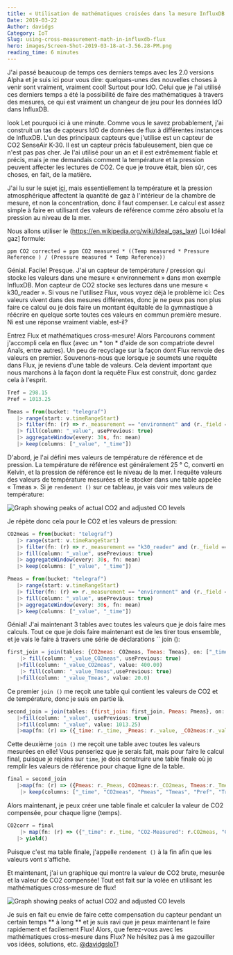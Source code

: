 ```yaml
---
title: « Utilisation de mathématiques croisées dans la mesure InfluxDB Flux »
Date: 2019-03-22
Author: davidgs
Category: IoT
Slug: using-cross-measurement-math-in-influxdb-flux
hero: images/Screen-Shot-2019-03-18-at-3.56.28-PM.png
reading_time: 6 minutes
---
```


J'ai passé beaucoup de temps ces derniers temps avec les 2.0 versions Alpha et je suis ici pour vous dire: quelques-unes des nouvelles choses à venir sont vraiment, vraiment cool! Surtout pour IdO. Celui que je l'ai utilisé ces derniers temps a été la possibilité de faire des mathématiques à travers des mesures, ce qui est vraiment un changeur de jeu pour les données IdO dans InfluxDB.

look Let pourquoi ici à une minute. Comme vous le savez probablement, j'ai construit un tas de capteurs IdO de données de flux à différentes instances de InfluxDB. L'un des principaux capteurs que j'utilise est un capteur de CO2 SenseAir K-30. Il est un capteur précis fabuleusement, bien que ce n'est pas pas cher. Je l'ai utilisé pour un an et il est extrêmement fiable et précis, mais je me demandais comment la température et la pression peuvent affecter les lectures de CO2. Ce que je trouve était, bien sûr, ces choses, en fait, de la matière.

J'ai lu sur le sujet [ici](https://www.bapihvac.com/application-note/effects-of-temperature-and-barometric-pressure-on-co2-sensors-application-note/), mais essentiellement la température et la pression atmosphérique affectent la quantité de gaz à l'intérieur de la chambre de mesure, et non la concentration, donc il faut compenser. Le calcul est assez simple à faire en utilisant des valeurs de référence comme zéro absolu et la pression au niveau de la mer.

Nous allons utiliser le (https://en.wikipedia.org/wiki/Ideal_gas_law) [Loi Idéal gaz] formule:

```
ppm CO2 corrected = ppm CO2 measured * ((Temp measured * Pressure Reference ) / (Pressure measured * Temp Reference))
```

Génial. Facile! Presque. J'ai un capteur de température / pression qui stocke les valeurs dans une mesure « environnement » dans mon exemple InfluxDB. Mon capteur de CO2 stocke ses lectures dans une mesure « k30_reader ». Si vous ne l'utilisez Flux, vous voyez déjà le problème ici: Ces valeurs vivent dans des mesures différentes, donc je ne peux pas non plus faire ce calcul ou je dois faire un montant équitable de la gymnastique à réécrire en quelque sorte toutes ces valeurs en commun première mesure. Ni est une réponse vraiment viable, est-il?

Entrez Flux et mathématiques cross-mesure! Alors Parcourons comment j'accompli cela en flux (avec un * ton * d'aide de son compatriote devrel Anaïs, entre autres). Un peu de recyclage sur la façon dont Flux renvoie des valeurs en premier. Souvenons-nous que lorsque je soumets une requête dans Flux, je reviens d'une table de valeurs. Cela devient important que nous marchons à la façon dont la requête Flux est construit, donc gardez cela à l'esprit.

```js
Tref = 298.15
Pref = 1013.25

Tmeas = from(bucket: "telegraf")
   |> range(start: v.timeRangeStart)
   |> filter(fn: (r) => r._measurement == "environment" and (r._field == "temp_c"))
   |> fill(column: "_value", usePrevious: true)
   |> aggregateWindow(every: 30s, fn: mean)
   |> keep(columns: ["_value", "_time"])
```

D'abord, je l'ai défini mes valeurs de température de référence et de pression. La température de référence est généralement 25 ° C, converti en Kelvin, et la pression de référence est le niveau de la mer. Ì requête valeurs des valeurs de température mesurées et le stocker dans une table appelée « Tmeas ». Si je `rendement ()` sur ce tableau, je vais voir mes valeurs de température:

![Graph showing peaks of actual CO2 and adjusted CO levels](/posts/category/database/images/Screen-Shot-2019-03-19-at-4.21.00-PM.png)

Je répète donc cela pour le CO2 et les valeurs de pression:

```js
CO2meas = from(bucket: "telegraf")
   |> range(start: v.timeRangeStart)
   |> filter(fn: (r) => r._measurement == "k30_reader" and (r._field == "co2"))
   |> fill(column: "_value", usePrevious: true)
   |> aggregateWindow(every: 30s, fn: mean)
   |> keep(columns: ["_value", "_time"])
```

```js
Pmeas = from(bucket: "telegraf")
   |> range(start: v.timeRangeStart)
   |> filter(fn: (r) => r._measurement == "environment" and (r._field == "pressure"))
   |> fill(column: "_value", usePrevious: true)
   |> aggregateWindow(every: 30s, fn: mean)
   |> keep(columns: ["_value", "_time"])
```

Génial! J'ai maintenant 3 tables avec toutes les valeurs que je dois faire mes calculs. Tout ce que je dois faire maintenant est de les tirer tous ensemble, et je vais le faire à travers une série de déclarations `` join ():

```js
first_join = join(tables: {CO2meas: CO2meas, Tmeas: Tmeas}, on: ["_time"])
    |> fill(column: "_value_CO2meas", usePrevious: true)
   |>fill(column: "_value_CO2meas", value: 400.00)
    |> fill(column: "_value_Tmeas",usePrevious: true)
   |>fill(column: "_value_Tmeas", value: 20.0)
```

Ce premier `join ()` me reçoit une table qui contient les valeurs de CO2 et de température, donc je suis en partie là.

```js
second_join = join(tables: {first_join: first_join, Pmeas: Pmeas}, on: ["_time"])
   |>fill(column: "_value", usePrevious: true)
   |>fill(column: "_value", value: 1013.25)
   |>map(fn: (r) => ({_time: r._time, _Pmeas: r._value, _CO2meas:r._value_CO2meas, _Tmeas:r._value_Tmeas}))
```

Cette deuxième `join ()` me reçoit une table avec toutes les valeurs mesurées en elle! Vous penseriez que je serais fait, mais pour faire le calcul final, puisque je rejoins sur `time`, je dois construire une table finale où je remplir les valeurs de référence pour chaque ligne de la table.

```js
final = second_join
   |>map(fn: (r) => ({Pmeas: r._Pmeas, CO2meas:r._CO2meas, Tmeas:r._Tmeas, Pref: Pref, Tref: Tref, _time: r._time,}))
    |> keep(columns: ["_time", "CO2meas", "Pmeas", "Tmeas", "Pref", "Tref"])
```

Alors maintenant, je peux créer une table finale et calculer la valeur de CO2 compensée, pour chaque ligne (temps).

```js
CO2corr = final
    |> map(fn: (r) => ({"_time": r._time, "CO2-Measured": r.CO2meas, "CO2-Adjusted": r.CO2meas * (((r.Tmeas + 273.15) * r.Pref) / (r.Pmeas * r.Tref))}))
   |> yield()
```

Puisque c'est ma table finale, j'appelle `rendement ()` à la fin afin que les valeurs vont s'affiche.

Et maintenant, j'ai un graphique qui montre la valeur de CO2 brute, mesurée et la valeur de CO2 compensée! Tout est fait sur la volée en utilisant les mathématiques cross-mesure de flux!

![Graph showing peaks of actual CO2 and adjusted CO levels](/posts/category/database/images/Screen-Shot-2019-03-18-at-3.56.28-PM.png)

Je suis en fait eu envie de faire cette compensation du capteur pendant un certain temps ** à long ** et je suis ravi que je peux maintenant le faire rapidement et facilement Flux! Alors, que ferez-vous avec les mathématiques cross-mesure dans Flux? Ne hésitez pas à me gazouiller vos idées, solutions, etc. [@davidgsIoT](https://twitter.com/davidgsIoT)!
